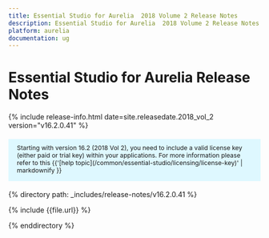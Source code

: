 ```yaml
---
title: Essential Studio for Aurelia  2018 Volume 2 Release Notes
description: Essential Studio for Aurelia  2018 Volume 2 Release Notes
platform: aurelia
documentation: ug
---
```


# Essential Studio for Aurelia Release Notes

{% include release-info.html date=site.releasedate.2018_vol_2  version="v16.2.0.41" %} 


<style>
#license {
    font-size: .88em!important;
margin-top: 1.5em;     margin-bottom: 1.5em;
    background-color: #def8ff;
    padding: 10px 17px 14px;
}
</style>

<div id="license">
Starting with version 16.2 (2018 Vol 2), you need to include a valid license key (either paid or trial key) within your applications. 
For more information please refer to this {{'[help topic](/common/essential-studio/licensing/license-key)' | markdownify }}   
</div>

{% directory path: _includes/release-notes/v16.2.0.41 %}

{% include {{file.url}} %}

{% enddirectory %}